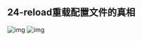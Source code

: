 ## 24-reload重载配置文件的真相
![img](https://raw.githubusercontent.com/fanpan26/nginx-study/master/nginx/nginx-24-20190408202444.png)
![img](https://raw.githubusercontent.com/fanpan26/nginx-study/master/nginx/nginx-24-20190408202521.png)
